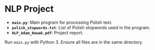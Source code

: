 # NLP Project  

- **`main.py`**: Main program for processing Polish text.  
- **`polish_stopwords.txt`**: List of Polish stopwords used in the program.  
- **`NLP_Adam_Nowak.pdf`**: Project report.  

Run `main.py` with Python 3. Ensure all files are in the same directory.  
